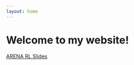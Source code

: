 ```yaml
---
layout: home
---
```


# Welcome to my website!

<a href="rl_arena.pdf" target="_blank">ARENA RL Slides</a>

